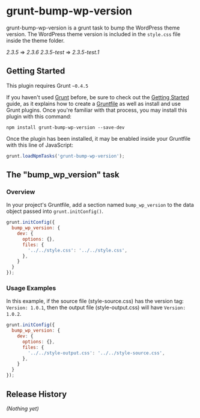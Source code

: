 # grunt-bump-wp-version

grunt-bump-wp-version is a grunt task to bump the WordPress theme version. The WordPress theme version is included in the `style.css` file inside the theme folder.

*2.3.5* => *2.3.6*
*2.3.5-test* => *2.3.5-test.1*


## Getting Started
This plugin requires Grunt `~0.4.5`

If you haven't used [Grunt](http://gruntjs.com/) before, be sure to check out the [Getting Started](http://gruntjs.com/getting-started) guide, as it explains how to create a [Gruntfile](http://gruntjs.com/sample-gruntfile) as well as install and use Grunt plugins. Once you're familiar with that process, you may install this plugin with this command:

```shell
npm install grunt-bump-wp-version --save-dev
```

Once the plugin has been installed, it may be enabled inside your Gruntfile with this line of JavaScript:

```js
grunt.loadNpmTasks('grunt-bump-wp-version');
```

## The "bump_wp_version" task

### Overview
In your project's Gruntfile, add a section named `bump_wp_version` to the data object passed into `grunt.initConfig()`.

```js
grunt.initConfig({
  bump_wp_version: {
    dev: {
      options: {},
      files: {
        '../../style.css': '../../style.css',
      },
    }
  }
});
```

### Usage Examples

In this example, if the source file (style-source.css) has the version tag: `Version: 1.0.1`, then the output file (style-output.css) will have `Version: 1.0.2`.


```js
grunt.initConfig({
  bump_wp_version: {
    dev: {
      options: {},
      files: {
        '../../style-output.css': '../../style-source.css',
      },
    }
  }
});
```



## Release History
_(Nothing yet)_
